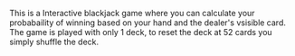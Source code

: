This is a Interactive blackjack game where you can calculate your probabaility of winning based on your hand and the dealer's vsisible card. The game is played with only 1 deck, to reset the deck at 52 cards you simply shuffle the deck. 